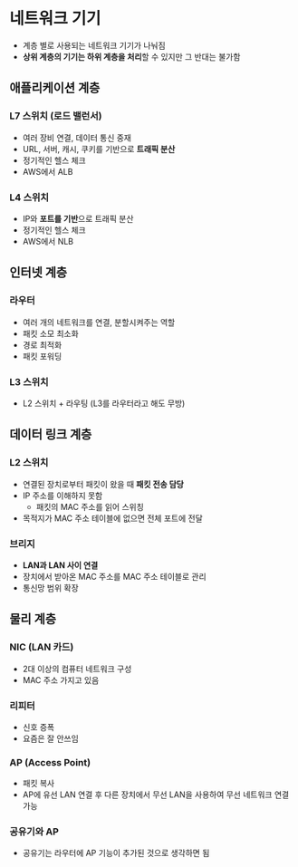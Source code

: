 # 네트워크 기기

- 계층 별로 사용되는 네트워크 기기가 나눠짐
- **상위 계층의 기기는 하위 계층을 처리**할 수 있지만 그 반대는 불가함

## 애플리케이션 계층

### L7 스위치 (로드 밸런서)

- 여러 장비 연결, 데이터 통신 중재
- URL, 서버, 캐시, 쿠키를 기반으로 **트래픽 분산**
- 정기적인 헬스 체크
- AWS에서 ALB

### L4 스위치

- IP와 **포트를 기반**으로 트래픽 분산
- 정기적인 헬스 체크
- AWS에서 NLB

## 인터넷 계층

### 라우터

- 여러 개의 네트워크를 연결, 분할시켜주는 역할
- 패킷 소모 최소화
- 경로 최적화
- 패킷 포워딩

### L3 스위치

- L2 스위치 + 라우팅 (L3를 라우터라고 해도 무방)

## 데이터 링크 계층

### L2 스위치

- 연결된 장치로부터 패킷이 왔을 때 **패킷 전송 담당**
- IP 주소를 이해하지 못함
    - 패킷의 MAC 주소를 읽어 스위칭
- 목적지가 MAC 주소 테이블에 없으면 전체 포트에 전달

### 브리지

- **LAN과 LAN 사이 연결**
- 장치에서 받아온 MAC 주소를 MAC 주소 테이블로 관리
- 통신망 범위 확장

## 물리 계층

### NIC (LAN 카드)

- 2대 이상의 컴퓨터 네트워크 구성
- MAC 주소 가지고 있음

### 리피터

- 신호 증폭
- 요즘은 잘 안쓰임

### AP (Access Point)

- 패킷 복사
- AP에 유선 LAN 연결 후 다른 장치에서 무선 LAN을 사용하여 무선 네트워크 연결 가능

### 공유기와 AP

- 공유기는 라우터에 AP 기능이 추가된 것으로 생각하면 됨